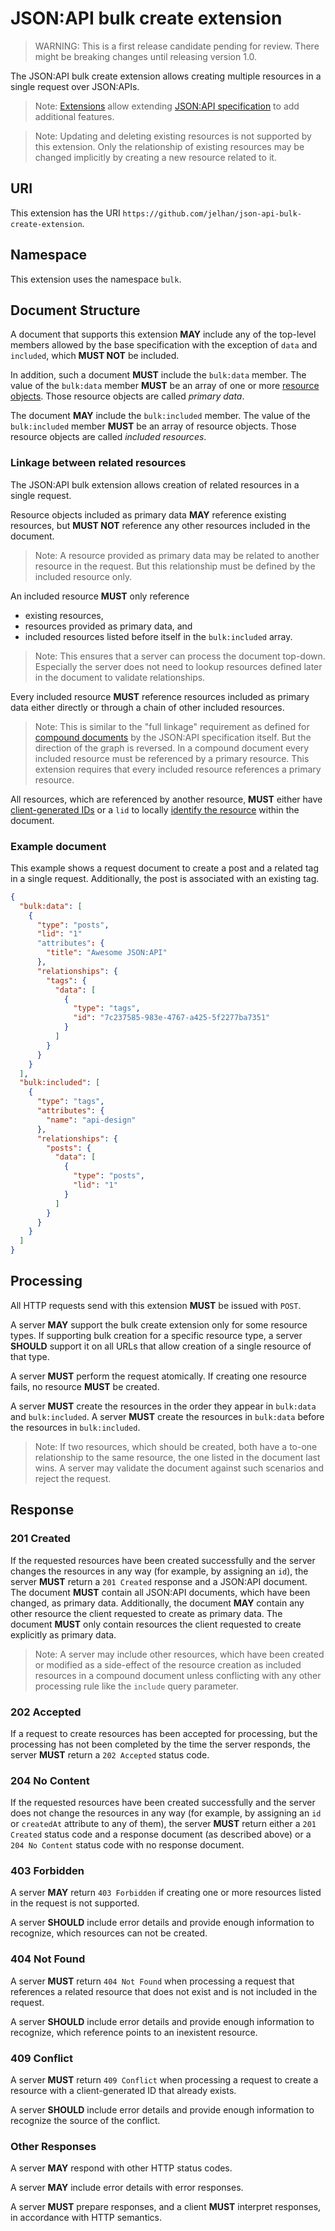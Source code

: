 # JSON:API bulk create extension

> WARNING: This is a first release candidate pending for review. There might be breaking changes until releasing version 1.0.

The JSON:API bulk create extension allows creating multiple resources in a single request over JSON:APIs.

> Note: [Extensions](https://jsonapi.org/extensions/) allow extending [JSON:API specification](https://jsonapi.org) to add additional features.

> Note: Updating and deleting existing resources is not supported by this extension. Only the relationship of existing resources may be changed implicitly by creating a new resource related to it.

## URI

This extension has the URI `https://github.com/jelhan/json-api-bulk-create-extension`.

## Namespace

This extension uses the namespace `bulk`.

## Document Structure

A document that supports this extension **MAY** include any of the top-level members allowed by the base specification with the exception of `data` and `included`, which **MUST NOT** be included.

In addition, such a document **MUST** include the `bulk:data` member. The value of the `bulk:data` member **MUST** be an array of one or more [resource objects](https://jsonapi.org/format/#document-resource-objects). Those resource objects are called _primary data_.

The document **MAY** include the `bulk:included` member. The value of the `bulk:included` member **MUST** be an array of resource objects. Those resource objects are called _included resources_.

### Linkage between related resources

The JSON:API bulk extension allows creation of related resources in a single request.

Resource objects included as primary data **MAY** reference existing resources, but **MUST NOT** reference any other resources included in the document.

> Note: A resource provided as primary data may be related to another resource in the request. But this relationship must be defined by the included resource only.

An included resource **MUST** only reference

- existing resources,
- resources provided as primary data, and
- included resources listed before itself in the `bulk:included` array.

> Note: This ensures that a server can process the document top-down. Especially the server does not need to lookup resources defined later in the document to validate relationships.

Every included resource **MUST** reference resources included as primary data either directly or through a chain of other included resources.

> Note: This is similar to the "full linkage" requirement as defined for [compound documents](https://jsonapi.org/format/#document-compound-documents) by the JSON:API specification itself. But the direction of the graph is reversed. In a compound document every included resource must be referenced by a primary resource. This extension requires that every included resource references a primary resource.

All resources, which are referenced by another resource, **MUST** either have [client-generated IDs](https://jsonapi.org/format/#crud-creating-client-ids) or a `lid` to locally [identify the resource](https://jsonapi.org/format/#document-resource-object-identification) within the document.

### Example document

This example shows a request document to create a post and a related tag in a single request. Additionally, the post is associated with an existing tag.

```json
{
  "bulk:data": [
    {
      "type": "posts",
      "lid": "1"
      "attributes": {
        "title": "Awesome JSON:API"
      },
      "relationships": {
        "tags": {
          "data": [
            {
              "type": "tags",
              "id": "7c237585-983e-4767-a425-5f2277ba7351"
            }
          ]
        }
      }
    }
  ],
  "bulk:included": [
    {
      "type": "tags",
      "attributes": {
        "name": "api-design"
      },
      "relationships": {
        "posts": {
          "data": [
            {
              "type": "posts",
              "lid": "1"
            }
          ]
        }
      }
    }
  ]
}
```

## Processing 

All HTTP requests send with this extension **MUST** be issued with `POST`.

A server **MAY** support the bulk create extension only for some resource types. If supporting bulk creation for a specific resource type, a server **SHOULD** support it on all URLs that allow creation of a single resource of that type.

A server **MUST** perform the request atomically. If creating one resource fails, no resource **MUST** be created.

A server **MUST** create the resources in the order they appear in `bulk:data` and `bulk:included`. A server **MUST** create the resources in `bulk:data` before the resources in `bulk:included`.

> Note: If two resources, which should be created, both have a to-one relationship to the same resource, the one listed in the document last wins. A server may validate the document against such scenarios and reject the request.

## Response

### 201 Created

If the requested resources have been created successfully and the server changes the resources in any way (for example, by assigning an `id`), the server **MUST** return a `201 Created` response and a JSON:API document. The document **MUST** contain all JSON:API documents, which have been changed, as primary data. Additionally, the document **MAY** contain any other resource the client requested to create as primary data. The document **MUST** only contain resources the client requested to create explicitly as primary data.

> Note: A server may include other resources, which have been created or modified as a side-effect of the resource creation as included resources in a compound document  unless conflicting with any other processing rule like the `include` query parameter.

###  202 Accepted

If a request to create resources has been accepted for processing, but the processing has not been completed by the time the server responds, the server **MUST** return a `202 Accepted` status code.

### 204 No Content

If the requested resources have been created successfully and the server does not change the resources in any way (for example, by assigning an `id` or `createdAt` attribute to any of them), the server **MUST** return either a `201 Created` status code and a response document (as described above) or a `204 No Content` status code with no response document.

### 403 Forbidden

A server **MAY** return `403 Forbidden` if creating one or more resources listed in the request is not supported.

A server **SHOULD** include error details and provide enough information to recognize, which resources can not be created.

### 404 Not Found

A server **MUST** return `404 Not Found` when processing a request that references a related resource that does not exist and is not included in the request.

A server **SHOULD** include error details and provide enough information to recognize, which reference points to an inexistent resource.

### 409 Conflict

A server **MUST** return `409 Conflict` when processing a request to create a resource with a client-generated ID that already exists.

A server **SHOULD** include error details and provide enough information to recognize the source of the conflict.

### Other Responses

A server **MAY** respond with other HTTP status codes.

A server **MAY** include error details with error responses.

A server **MUST** prepare responses, and a client **MUST** interpret responses, in accordance with HTTP semantics.
